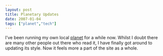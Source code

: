 ```yaml
---
layout: post
title: Planetary Updates
date: 2007-01-04
tags: ["planet","tech"]
---
```


I've been running my own local [planet](http://knolleary.net/planet/) for a while now. Whilst I doubt there are many other people out there who read it, I have finally got around to updating its style. Now it feels more a part of the site as a whole.